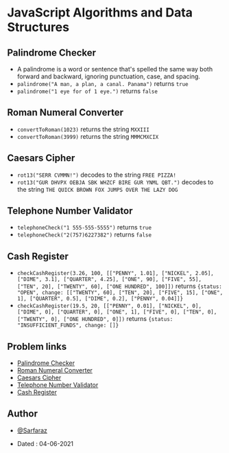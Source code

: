 # JavaScript Algorithms and Data Structures

## Palindrome Checker

- A palindrome is a word or sentence that's spelled the same way both forward and backward, ignoring punctuation, case, and spacing.
- `palindrome("A man, a plan, a canal. Panama")` returns `true`
- `palindrome("1 eye for of 1 eye.")` returns `false`

## Roman Numeral Converter

- `convertToRoman(1023)` returns the string `MXXIII`
- `convertToRoman(3999)` returns the string `MMMCMXCIX`

## Caesars Cipher

- `rot13("SERR CVMMN!")` decodes to the string `FREE PIZZA!`
- `rot13("GUR DHVPX OEBJA SBK WHZCF BIRE GUR YNML QBT.")` decodes to the string `THE QUICK BROWN FOX JUMPS OVER THE LAZY DOG`

## Telephone Number Validator

- `telephoneCheck("1 555-555-5555")` returns `true`
- `telephoneCheck("2(757)6227382")` returns `false`

## Cash Register

- `checkCashRegister(3.26, 100, [["PENNY", 1.01], ["NICKEL", 2.05], ["DIME", 3.1], ["QUARTER", 4.25], ["ONE", 90], ["FIVE", 55], ["TEN", 20], ["TWENTY", 60], ["ONE HUNDRED", 100]])` returns `{status: "OPEN", change: [["TWENTY", 60], ["TEN", 20], ["FIVE", 15], ["ONE", 1], ["QUARTER", 0.5], ["DIME", 0.2], ["PENNY", 0.04]]}`
- `checkCashRegister(19.5, 20, [["PENNY", 0.01], ["NICKEL", 0], ["DIME", 0], ["QUARTER", 0], ["ONE", 1], ["FIVE", 0], ["TEN", 0], ["TWENTY", 0], ["ONE HUNDRED", 0]])` returns `{status: "INSUFFICIENT_FUNDS", change: []}`

## Problem links

- [Palindrome Checker](https://www.freecodecamp.org/learn/javascript-algorithms-and-data-structures/javascript-algorithms-and-data-structures-projects/palindrome-checker)
- [Roman Numeral Converter](https://www.freecodecamp.org/learn/javascript-algorithms-and-data-structures/javascript-algorithms-and-data-structures-projects/roman-numeral-converter)
- [Caesars Cipher](https://www.freecodecamp.org/learn/javascript-algorithms-and-data-structures/javascript-algorithms-and-data-structures-projects/caesars-cipher)
- [Telephone Number Validator](https://www.freecodecamp.org/learn/javascript-algorithms-and-data-structures/javascript-algorithms-and-data-structures-projects/telephone-number-validator)
- [Cash Register](https://www.freecodecamp.org/learn/javascript-algorithms-and-data-structures/javascript-algorithms-and-data-structures-projects/cash-register)

## Author

- [@Sarfaraz](https://www.github.com/GoogolDKhan)

- Dated : 04-06-2021
